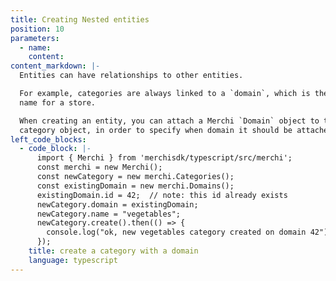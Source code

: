 ```yaml
---
title: Creating Nested entities
position: 10
parameters:
  - name:
    content:
content_markdown: |-
  Entities can have relationships to other entities.

  For example, categories are always linked to a `domain`, which is the Merchi
  name for a store.

  When creating an entity, you can attach a Merchi `Domain` object to the
  category object, in order to specify when domain it should be attached to.
left_code_blocks:
  - code_block: |-
      import { Merchi } from 'merchisdk/typescript/src/merchi';
      const merchi = new Merchi();
      const newCategory = new merchi.Categories();
      const existingDomain = new merchi.Domains();
      existingDomain.id = 42;  // note: this id already exists
      newCategory.domain = existingDomain;
      newCategory.name = "vegetables";
      newCategory.create().then(() => {
        console.log("ok, new vegetables category created on domain 42");
      });
    title: create a category with a domain
    language: typescript
---
```

